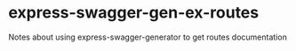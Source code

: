 # express-swagger-gen-ex-routes
Notes about using express-swagger-generator to get routes documentation
